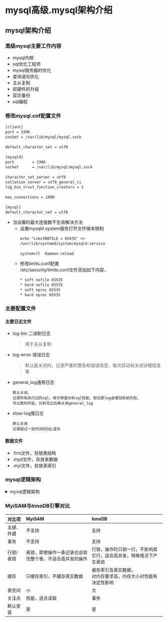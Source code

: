 mysql高级.mysql架构介绍
==


## mysql架构介绍
### 高级mysql主要工作内容
* mysql内核
* sql优化工程师
* mysql服务器的优化
* 查询语句优化
* 主从复制
* 软硬件的升级
* 容灾备份
* sql编程

### 修改mysql.cnf配置文件
```text
[client]
port = 3306
socket = /var/lib/mysql/mysql.sock

default_character_set = utf8

[mysqld]
port		= 3306
socket		= /var/lib/mysql/mysql.sock

character_set_server = utf8
collation_server = utf8_general_ci
log_bin_trust_function_creators = 1

max_connections = 1000

[mysql]
default_character_set = utf8

```

* 当设置的最大连接数不生效解决方法
    * 设置mysqld system服务打开文件够本限制
        ```text
        echo "LimitNOFILE = 65535" >>  /usr/lib/systemd/system/mysqld.service
        
        systemctl  daemon-reload
        ```
    * 修改limits.conf配置  
        /etc/security/limits.conf文件添加如下内容，
        ```text      
        * soft nofile 65535
        * hard nofile 65535
        * soft nproc 65535
        * hard nproc 65535
        ```

### 主要配置文件
#### 主要日志文件
* log-bin 二进制日志
    >用于主从复制
* log-error 错误日志
    >默认是关闭的，记录严重的警告和错误信息、每次启动和关闭详细信息等
* general_log通用日志
    ```text
    默认关闭，
    记录所有执行过的sql，用于排查分析sql性能，但记录log会增加系统负担，
    可以暂时开启，分析完之后再关闭general_log
    ```
* slow-log慢日志
    ```text
    默认关闭
    记录超过一定时间的SQL语句
    ```

#### 数据文件
* .frm文件，存放表结构
* .myd文件，存放表数据
* .myi文件，存放表索引

### mysql逻辑架构
<details>
<summary>mysql逻辑架构</summary>

![](../images/mysql_4层架构图.png)  
1. 连接层
    >客户端与服务器的连接
1. 服务层
    >完成核心服务，sql接口、sql解析、sql优化、缓存查询等
1. 引擎层
    >负责数据的存储和读取
1. 存储层
    >数据存储于文件系统上，完成与存储引擎的交互


**相关概念**  
```text
1. Connectors
    指的是不同语言中与SQL的交互

2. Management Serveices & Utilities
    系统管理和控制工具

3.Connection Pool
    连接池，管理缓冲用户连接，线程处理等需要缓存的需求。
    负责监听对 MySQL Server 的各种请求，接收连接请求，转发所有连接请求到线程管理模块。每一个连接上 MySQL Server 的客户端请求都会被分配（或创建）一个连接线程为其单独服务。而连接线程的主要工作就是负责 MySQL Server 与客户端的通信，
    接受客户端的命令请求，传递 Server 端的结果信息等。线程管理模块则负责管理维护这些连接线程。包括线程的创建，线程的 cache 等。

4. SQL Interface
    SQL接口
    接受用户的SQL命令，并且返回用户需要查询的结果。比如select from就是调用SQL Interface

5. Parser 
    解析器
    SQL命令传递到解析器的时候会被解析器验证和解析。解析器是由Lex和YACC实现的，是一个很长的脚本。
    在 MySQL中我们习惯将所有 Client 端发送给 Server 端的命令都称为 query ，在 MySQL Server 里面，连接线程接收到客户端的一个 Query 后，会直接将该 query 传递给专门负责将各种 Query 进行分类然后转发给各个对应的处理模块。

    主要功能：
        a . 将SQL语句进行语义和语法的分析，分解成数据结构，
            然后按照不同的操作类型进行分类，然后做出针对性的转发到后续步骤，以后SQL语句的传递和处理就是基于这个结构的。
        b.  如果在分解构成中遇到错误，那么就说明这个sql语句是不合理的

6. Optimizer
    查询优化器
    SQL语句在查询之前会使用查询优化器对查询进行优化。就是优化客户端请求的 query（sql语句） ，
    根据客户端请求的 query 语句，和数据库中的一些统计信息，在一系列算法的基础上进行分析，得出一个最优的策略，
    告诉后面的程序如何取得这个 query 语句的结果
    它使用的是“选取-投影-联接”策略进行查询。
    用一个例子就可以理解： select uid,name from user where gender = 1;
       这个select 查询先根据where 语句进行选取，而不是先将表全部查询出来以后再进行gender过滤
       这个select查询先根据uid和name进行属性投影，而不是将属性全部取出以后再进行过滤
       将这两个查询条件联接起来生成最终查询结果

7. Cache和Buffer
    查询缓存
    它的主要功能是将客户端提交 给MySQL 的 Select 类 query 请求的返回结果集 cache 到内存中，
    与该 query 的一个 hash 值 做一个对应。该 Query 所取数据的基表发生任何数据的变化之后， 
    MySQL 会自动使该 query 的Cache 失效。在读写比例非常高的应用系统中， Query Cache 对性能的提高是非常显著的。
    当然它对内存的消耗也是非常大的。

    如果查询缓存有命中的查询结果，查询语句就可以直接去查询缓存中取数据。这个缓存机制是由一系列小缓存组成的。
    比如表缓存，记录缓存，key缓存，权限缓存等

8. 存储引擎接口
    存储引擎接口模块可以说是 MySQL 数据库中最有特色的一点了。目前各种数据库产品中，
    基本上只有 MySQL 可以实现其底层数据存储引擎的插件式管理。
    这个模块实际上只是 一个抽象类，但正是因为它成功地将各种数据处理高度抽象化，
    才成就了今天 MySQL 可插拔存储引擎的特色。
    从图2还可以看出，MySQL区别于其他数据库的最重要的特点就是其插件式的表存储引擎。MySQL插件式的存储引擎架构提供了一系列标准的管理和服务支持，这些标准与存储引擎本身无关，可能是每个数据库系统本身都必需的，如SQL分析器和优化器等，而存储引擎是底层物理结构的实现，每个存储引擎开发者都可以按照自己的意愿来进行开发。

    注意：存储引擎是基于表的，而不是数据库。
```
</details>

### MyiSAM与InnoDB引擎对比
对比项 |MyiSAM |InnoDB
:--- |:--- |:---
主键、外键 |不支持 |支持 
事务 |不支持 |支持 
行锁/表锁 |表锁，即使操作一条记录也会锁住整个表，不适合高并发的操作 |行锁，操作时只锁一行，不影响其它行，适合高并发，特殊情况下产生表锁 
缓存 |只缓存索引，不缓存真实数据 |缓存索引及真实数据，<br>对内存要求高，内存大小对性能有决定性影响
表空间 |小 |大 
关注点 |性能，适合读取 |事务 
默认安装 |是 |是 

